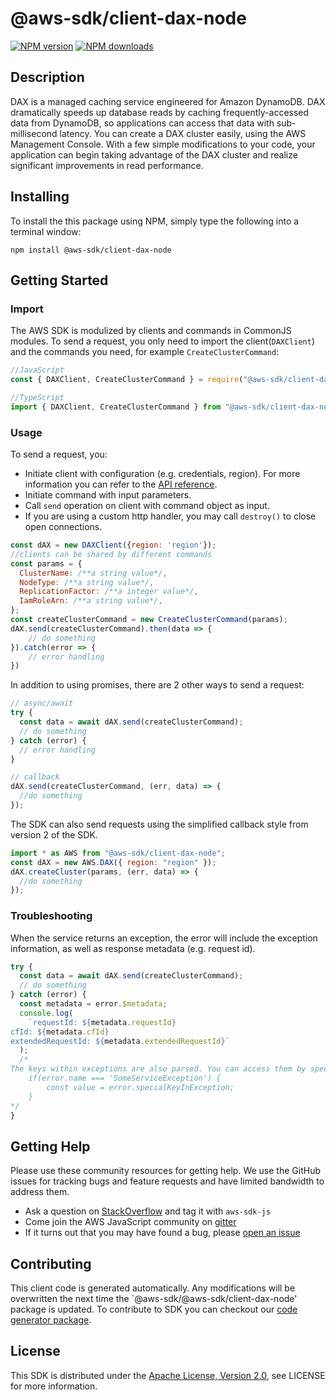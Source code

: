 # @aws-sdk/client-dax-node

[![NPM version](https://img.shields.io/npm/v/@aws-sdk/client-dax-node/preview.svg)](https://www.npmjs.com/package/@aws-sdk/client-dax-node)
[![NPM downloads](https://img.shields.io/npm/dm/@aws-sdk/client-dax-node.svg)](https://www.npmjs.com/package/@aws-sdk/client-dax-node)

## Description

<p>DAX is a managed caching service engineered for Amazon DynamoDB. DAX dramatically speeds up database reads by caching frequently-accessed data from DynamoDB, so applications can access that data with sub-millisecond latency. You can create a DAX cluster easily, using the AWS Management Console. With a few simple modifications to your code, your application can begin taking advantage of the DAX cluster and realize significant improvements in read performance.</p>

## Installing

To install the this package using NPM, simply type the following into a terminal window:

```
npm install @aws-sdk/client-dax-node
```

## Getting Started

### Import

The AWS SDK is modulized by clients and commands in CommonJS modules. To send a request, you only need to import the client(`DAXClient`) and the commands you need, for example `CreateClusterCommand`:

```javascript
//JavaScript
const { DAXClient, CreateClusterCommand } = require("@aws-sdk/client-dax-node");
```

```javascript
//TypeScript
import { DAXClient, CreateClusterCommand } from "@aws-sdk/client-dax-node";
```

### Usage

To send a request, you:

- Initiate client with configuration (e.g. credentials, region). For more information you can refer to the [API reference][].
- Initiate command with input parameters.
- Call `send` operation on client with command object as input.
- If you are using a custom http handler, you may call `destroy()` to close open connections.

```javascript
const dAX = new DAXClient({region: 'region'});
//clients can be shared by different commands
const params = {
  ClusterName: /**a string value*/,
  NodeType: /**a string value*/,
  ReplicationFactor: /**a integer value*/,
  IamRoleArn: /**a string value*/,
};
const createClusterCommand = new CreateClusterCommand(params);
dAX.send(createClusterCommand).then(data => {
    // do something
}).catch(error => {
    // error handling
})
```

In addition to using promises, there are 2 other ways to send a request:

```javascript
// async/await
try {
  const data = await dAX.send(createClusterCommand);
  // do something
} catch (error) {
  // error handling
}
```

```javascript
// callback
dAX.send(createClusterCommand, (err, data) => {
  //do something
});
```

The SDK can also send requests using the simplified callback style from version 2 of the SDK.

```javascript
import * as AWS from "@aws-sdk/client-dax-node";
const dAX = new AWS.DAX({ region: "region" });
dAX.createCluster(params, (err, data) => {
  //do something
});
```

### Troubleshooting

When the service returns an exception, the error will include the exception information, as well as response metadata (e.g. request id).

```javascript
try {
  const data = await dAX.send(createClusterCommand);
  // do something
} catch (error) {
  const metadata = error.$metadata;
  console.log(
    `requestId: ${metadata.requestId}
cfId: ${metadata.cfId}
extendedRequestId: ${metadata.extendedRequestId}`
  );
  /*
The keys within exceptions are also parsed. You can access them by specifying exception names:
    if(error.name === 'SomeServiceException') {
        const value = error.specialKeyInException;
    }
*/
}
```

## Getting Help

Please use these community resources for getting help. We use the GitHub issues for tracking bugs and feature requests and have limited bandwidth to address them.

- Ask a question on [StackOverflow](https://stackoverflow.com/questions/tagged/aws-sdk-js) and tag it with `aws-sdk-js`
- Come join the AWS JavaScript community on [gitter](https://gitter.im/aws/aws-sdk-js-v3)
- If it turns out that you may have found a bug, please [open an issue](https://github.com/aws/aws-sdk-js-v3/issues)

## Contributing

This client code is generated automatically. Any modifications will be overwritten the next time the `@aws-sdk/@aws-sdk/client-dax-node' package is updated. To contribute to SDK you can checkout our [code generator package][].

## License

This SDK is distributed under the
[Apache License, Version 2.0](http://www.apache.org/licenses/LICENSE-2.0),
see LICENSE for more information.

[code generator package]: https://github.com/aws/aws-sdk-js-v3/tree/master/packages/service-types-generator
[api reference]: https://docs.aws.amazon.com/AWSJavaScriptSDK/latest/
